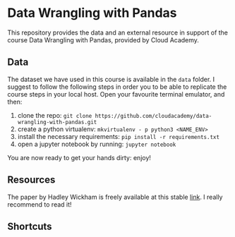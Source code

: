 # Data Wrangling with Pandas
This repository provides the data and an external resource in support of the course Data Wrangling with Pandas, provided by Cloud Academy.

## Data

The dataset we have used in this course is available in the `data` folder. I suggest to follow the following steps in order you to be able to replicate the course steps in your local host. Open your favourite terminal emulator, and then:

 1. clone the repo: `git clone https://github.com/cloudacademy/data-wrangling-with-pandas.git`
 2. create a python virtualenv: `mkvirtualenv - p python3 <NAME_ENV>`
 3. install the necessary requirements: `pip install -r requirements.txt`
 4. open a jupyter notebook by running: `jupyter notebook`

You are now ready to get your hands dirty: enjoy!

## Resources

The paper by Hadley Wickham is freely available at this stable [link](https://www.jstatsoft.org/index.php/jss/article/view/v059i10/v59i10.pdf). I really recommend to read it!



## Shortcuts



